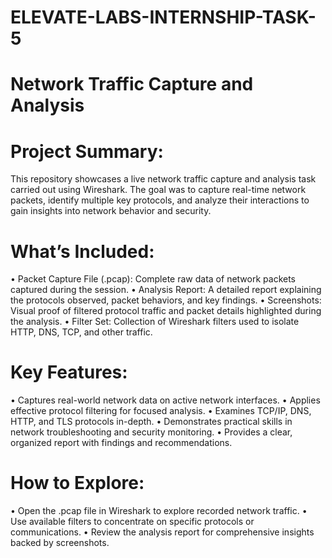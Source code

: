 # ELEVATE-LABS-INTERNSHIP-TASK-5
# Network Traffic Capture and Analysis
# Project Summary:
This repository showcases a live network traffic capture and analysis task carried out using Wireshark. The goal was to capture real-time network packets, identify multiple key protocols, and analyze their interactions to gain insights into network behavior and security.

# What’s Included:
•	Packet Capture File (.pcap): Complete raw data of network packets captured during the session.
•	Analysis Report: A detailed report explaining the protocols observed, packet behaviors, and key findings.
•	Screenshots: Visual proof of filtered protocol traffic and packet details highlighted during the analysis.
•	Filter Set: Collection of Wireshark filters used to isolate HTTP, DNS, TCP, and other traffic.

# Key Features:
•	Captures real-world network data on active network interfaces.
•	Applies effective protocol filtering for focused analysis.
•	Examines TCP/IP, DNS, HTTP, and TLS protocols in-depth.
•	Demonstrates practical skills in network troubleshooting and security monitoring.
•	Provides a clear, organized report with findings and recommendations.

# How to Explore:
•	Open the .pcap file in Wireshark to explore recorded network traffic.
•	Use available filters to concentrate on specific protocols or communications.
•	Review the analysis report for comprehensive insights backed by screenshots.

